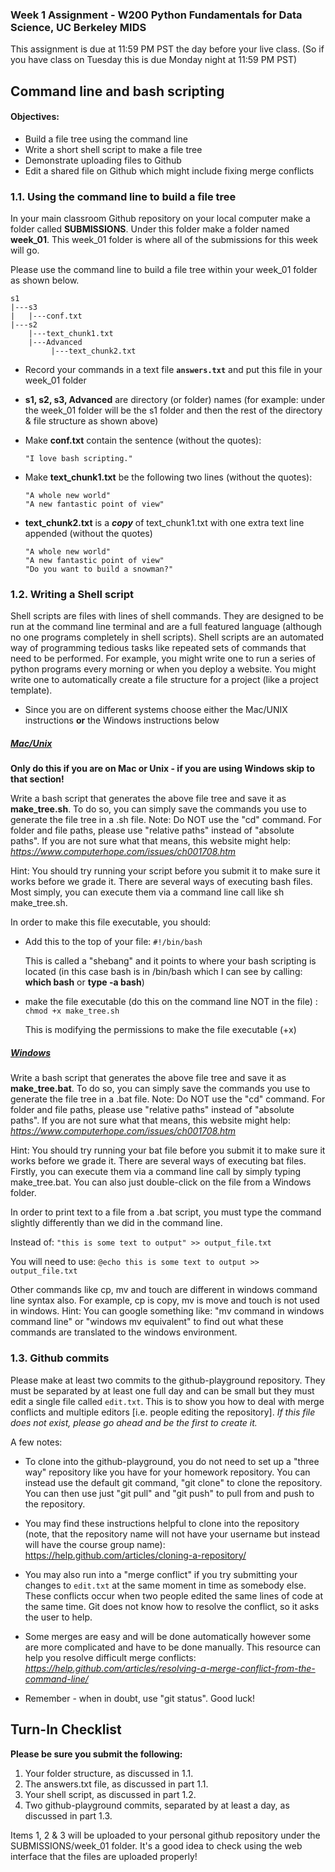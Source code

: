 ### Week 1 Assignment - W200 Python Fundamentals for Data Science, UC Berkeley MIDS

This assignment is due at 11:59 PM PST the day before your live class.  (So if you have class on Tuesday this is due Monday night at 11:59 PM PST)

## Command line and bash scripting

#### Objectives:

- Build a file tree using the command line
- Write a short shell script to make a file tree
- Demonstrate uploading files to Github
- Edit a shared file on Github which might include fixing merge conflicts



### 1.1. Using the command line to build a file tree

In your main classroom Github repository on your local computer make a folder called **SUBMISSIONS**.  Under this folder make a folder named **week_01**.  This week_01 folder is where all of the submissions for this week will go.

Please use the command line to build a file tree within your week_01 folder as shown below. 

```
s1
|---s3
|   |---conf.txt
|---s2
    |---text_chunk1.txt
    |---Advanced
         |---text_chunk2.txt
```

* Record your commands in a text file **`answers.txt`** and put this file in your week_01 folder

* **s1, s2, s3, Advanced** are directory (or folder) names (for example: under the week_01 folder will be the s1 folder and then the rest of the directory & file structure as shown above)

* Make **conf.txt** contain the sentence (without the quotes):

  ```
  "I love bash scripting." 
  ```

* Make **text_chunk1.txt** be the following two lines (without the quotes):

  ```
  "A whole new world"
  "A new fantastic point of view"
  ```


* **text_chunk2.txt** is a ***copy*** of text_chunk1.txt with one extra text line appended (without the quotes)

  ```
  "A whole new world"
  "A new fantastic point of view"
  "Do you want to build a snowman?"
  ```

### 1.2. Writing a Shell script 

Shell scripts are files with lines of shell commands. They are designed to be run at the command line terminal and are a full featured language (although no one programs completely in shell scripts). Shell scripts are an automated way of programming tedious tasks like repeated sets of commands that need to be performed. For example, you might write one to run a series of python programs every morning or when you deploy a website. You might write one to automatically create a file structure for a project (like a project template).

* Since you are on different systems choose either the Mac/UNIX instructions **or** the Windows instructions below 

##### <u>Mac/Unix</u>
**Only do this if you are on Mac or Unix - if you are using Windows skip to that section!**

Write a bash script that generates the above file tree and save it as **make_tree.sh**. To do so, you can simply save the commands you use to generate the file tree in a .sh file. Note: Do NOT use the "cd" command. For folder and file paths, please use "relative paths" instead of "absolute paths". If you are not sure what that means, this website might help:  *https://www.computerhope.com/issues/ch001708.htm*


Hint: You should try running your script before you submit it to make sure it works before we grade it. There are several ways of executing bash files. Most simply, you can execute them via a command line call like sh make_tree.sh. 

In order to make this file executable, you should: 

* Add this to the top of your file: ```#!/bin/bash```

  This is called a "shebang" and it points to where your bash scripting is located (in this case bash is in /bin/bash which I can see by calling: **which bash** or **type -a bash**)

* make the file executable (do this on the command line NOT in the file) : ```chmod +x make_tree.sh```

  This is modifying the permissions to make the file executable (+x)

##### <u>Windows</u>
Write a bash script that generates the above file tree and save it as **make_tree.bat**. To do so, you can simply save the commands you use to generate the file tree in a .bat file. Note: Do NOT use the "cd" command. For folder and file paths, please use "relative paths" instead of "absolute paths". If you are not sure what that means, this website might help:  *https://www.computerhope.com/issues/ch001708.htm*

Hint: You should try running your bat file before you submit it to make sure it works before we grade it. There are several ways of executing bat files. Firstly, you can execute them via a command line call by simply typing make_tree.bat. You can also just double-click on the file from a Windows folder.

In order to print text to a file from a .bat script, you must type the command slightly differently than we did in the command line.

Instead of: 
```"this is some text to output" >> output_file.txt```

You will need to use:
```@echo this is some text to output >> output_file.txt```

Other commands like cp, mv and touch are different in windows command line syntax also.  For example, cp is copy, mv is move and touch is not used in windows.  Hint: You can google something like: "mv command in windows command line" or "windows mv equivalent" to find out what these commands are translated to the windows environment.



### 1.3. Github commits

Please make at least two commits to the github-playground repository. They must be separated by at least one full day and can be small but they must edit a single file called `edit.txt`. This is to show you how to deal with merge conflicts and multiple editors [i.e. people editing the repository]. *If this file does not exist, please go ahead and be the first to create it.*

A few notes:

- To clone into the github-playground, you do not need to set up a "three way" repository like you have for your homework repository. You can instead use the default git command, "git clone" to clone the repository. You can then use just "git pull" and "git push" to pull from and push to the repository.

- You may find these instructions helpful to clone into the repository (note, that the repository name will not have your username but instead will have the course group name): https://help.github.com/articles/cloning-a-repository/

- You may also run into a "merge conflict" if you try submitting your changes to `edit.txt` at the same moment in time as somebody else. These conflicts occur when two people edited the same lines of code at the same time. Git does not know how to resolve the conflict, so it asks the user to help.

- Some merges are easy and will be done automatically however some are more complicated and have to be done manually. This resource can help you resolve difficult merge conflicts:  *https://help.github.com/articles/resolving-a-merge-conflict-from-the-command-line/*

- Remember - when in doubt, use "git status". Good luck!


## Turn-In Checklist 

**Please be sure you submit the following:**

1. Your folder structure, as discussed in 1.1.
2. The answers.txt file, as discussed in part 1.1.
3. Your shell script, as discussed in part 1.2.
4. Two github-playground commits, separated by at least a day, as discussed in part 1.3.

Items 1, 2 & 3 will be uploaded to your personal github repository under the SUBMISSIONS/week_01 folder.  It's a good idea to check using the web interface that the files are uploaded properly!
